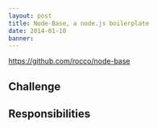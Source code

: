 ```yaml
---
layout: post
title: Node-Base, a node.js boilerplate
date: 2014-01-10
banner: 
---
```


https://github.com/rocco/node-base


## Challenge



## Responsibilities
